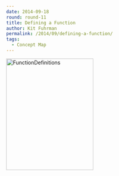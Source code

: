 ```yaml
---
date: 2014-09-18
round: round-11
title: Defining a Function
author: Kit Fuhrman
permalink: /2014/09/defining-a-function/
tags:
  - Concept Map
---
```

[<img class="alignnone size-medium wp-image-8873" alt="FunctionDefinitions" src="http://teaching.software-carpentry.org/wp-content/uploads/2014/09/FunctionDefinitions-234x300.jpg" width="234" height="300" />][1]

 [1]: http://teaching.software-carpentry.org/wp-content/uploads/2014/09/FunctionDefinitions.jpg
